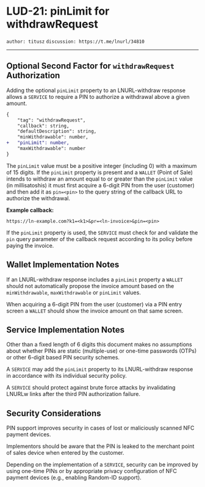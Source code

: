 LUD-21: pinLimit for withdrawRequest
====================================

`author: titusz` `discussion: https://t.me/lnurl/34810`

---

## Optional Second Factor for `withdrawRequest` Authorization

Adding the optional `pinLimit` property to an LNURL-withdraw response allows a `SERVICE` to require a PIN to authorize a withdrawal above a given amount.

```diff
{
    "tag": "withdrawRequest",
    "callback": string,
    "defaultDescription": string, 
    "minWithdrawable": number,
+   "pinLimit": number,
    "maxWithdrawable": number
}
```

The `pinLimit` value must be a positive integer (including 0) with a maximum of 15 digits. If the `pinLimit` property is present and a `WALLET` (Point of Sale) intends to withdraw an amount equal to or greater than the `pinLimit` value (in millisatoshis) it must first acquire a 6-digit PIN from the user (customer) and then add it as `pin=<pin>` to the query string of the callback URL to authorize the withdrawal.

**Example callback:**

`https://ln-example.com?k1=<k1>&pr=<ln-invoice>&pin=<pin>`

If the `pinLimit` property is used, the `SERVICE` must check for and validate the `pin` query parameter of the callback request according to its policy before paying the invoice.

## Wallet Implementation Notes

If an LNURL-withdraw response includes a `pinLimit` property a `WALLET` should not automatically propose the invoice amount based on the `minWithdrawable`, `maxWithdrawable` or `pinLimit` values.

When acquiring a 6-digit PIN from the user (customer) via a PIN entry screen a `WALLET` should show the invoice amount on that same screen.

## Service Implementation Notes

Other than a fixed length of 6 digits this document makes no assumptions about whether PINs are static (multiple-use) or one-time passwords (OTPs) or other 6-digit based PIN security schemes.

A `SERVICE` may add the `pinLimit` property to its LNURL-withdraw response in accordance with its individual security policy.

A `SERVICE` should protect against brute force attacks by invalidating LNURLw links after the third PIN authorization failure.

## Security Considerations

PIN support improves security in cases of lost or maliciously scanned NFC payment devices.

Implementors should be aware that the PIN is leaked to the merchant point of sales device when entered by the customer.

Depending on the implementation of a `SERVICE`, security can be improved by using one-time PINs or by appropriate privacy configuration of NFC payment devices (e.g., enabling Random-ID support).
